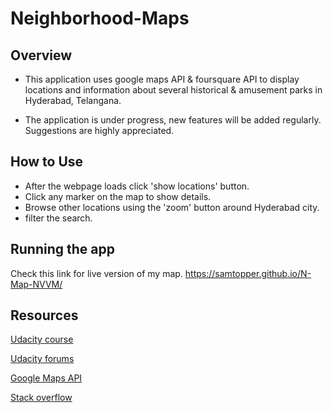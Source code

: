 # Neighborhood-Maps

## Overview

* This application uses google maps API & foursquare API to display locations and information about several historical & amusement parks in Hyderabad, Telangana.

* The application is under progress, new features will be added regularly. Suggestions are highly appreciated.

## How to Use

* After the webpage loads click 'show locations' button.
* Click any marker on the map to show details.
* Browse other locations using the 'zoom' button around Hyderabad city.
* filter the search.


## Running the app

Check this link for live version of my map. https://samtopper.github.io/N-Map-NVVM/

## Resources

[Udacity course](https://www.udacity.com/course/google-maps-apis--ud864)

[Udacity forums](https://discussions.udacity.com/c/nd001-neighborhood-map-project/neighborhood-map-project)

[Google Maps API](https://developers.google.com/maps/documentation/javascript/)

[Stack overflow](http://stackoverflow.com/)

